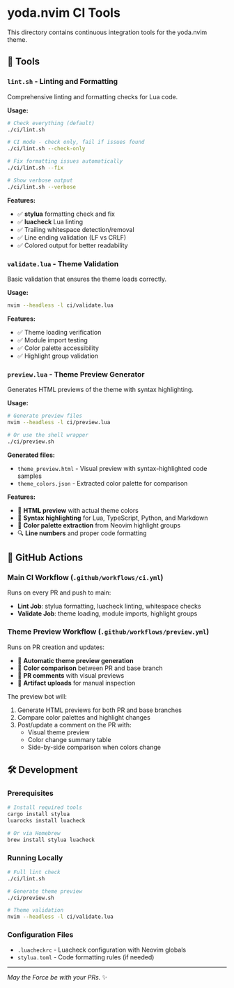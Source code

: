 # yoda.nvim CI Tools

This directory contains continuous integration tools for the yoda.nvim theme.

## 🔧 Tools

### `lint.sh` - Linting and Formatting
Comprehensive linting and formatting checks for Lua code.

**Usage:**
```bash
# Check everything (default)
./ci/lint.sh

# CI mode - check only, fail if issues found  
./ci/lint.sh --check-only

# Fix formatting issues automatically
./ci/lint.sh --fix

# Show verbose output
./ci/lint.sh --verbose
```

**Features:**
- ✅ **stylua** formatting check and fix
- ✅ **luacheck** Lua linting 
- ✅ Trailing whitespace detection/removal
- ✅ Line ending validation (LF vs CRLF)
- ✅ Colored output for better readability

### `validate.lua` - Theme Validation
Basic validation that ensures the theme loads correctly.

**Usage:**
```bash
nvim --headless -l ci/validate.lua
```

**Features:**
- ✅ Theme loading verification
- ✅ Module import testing
- ✅ Color palette accessibility
- ✅ Highlight group validation

### `preview.lua` - Theme Preview Generator
Generates HTML previews of the theme with syntax highlighting.

**Usage:**
```bash
# Generate preview files
nvim --headless -l ci/preview.lua

# Or use the shell wrapper
./ci/preview.sh
```

**Generated files:**
- `theme_preview.html` - Visual preview with syntax-highlighted code samples
- `theme_colors.json` - Extracted color palette for comparison

**Features:**
- 🎨 **HTML preview** with actual theme colors
- 📝 **Syntax highlighting** for Lua, TypeScript, Python, and Markdown
- 🌈 **Color palette extraction** from Neovim highlight groups
- 🔍 **Line numbers** and proper code formatting

## 🤖 GitHub Actions

### Main CI Workflow (`.github/workflows/ci.yml`)
Runs on every PR and push to main:

- **Lint Job**: stylua formatting, luacheck linting, whitespace checks
- **Validate Job**: theme loading, module imports, highlight groups

### Theme Preview Workflow (`.github/workflows/preview.yml`) 
Runs on PR creation and updates:

- 🌿 **Automatic theme preview generation**
- 🔄 **Color comparison** between PR and base branch
- 💬 **PR comments** with visual previews
- 📎 **Artifact uploads** for manual inspection

The preview bot will:
1. Generate HTML previews for both PR and base branches
2. Compare color palettes and highlight changes
3. Post/update a comment on the PR with:
   - Visual theme preview
   - Color change summary table
   - Side-by-side comparison when colors change

## 🛠️ Development

### Prerequisites
```bash
# Install required tools
cargo install stylua
luarocks install luacheck

# Or via Homebrew
brew install stylua luacheck
```

### Running Locally
```bash
# Full lint check
./ci/lint.sh

# Generate theme preview
./ci/preview.sh

# Theme validation
nvim --headless -l ci/validate.lua
```

### Configuration Files
- `.luacheckrc` - Luacheck configuration with Neovim globals
- `stylua.toml` - Code formatting rules (if needed)

---

*May the Force be with your PRs.* ✨